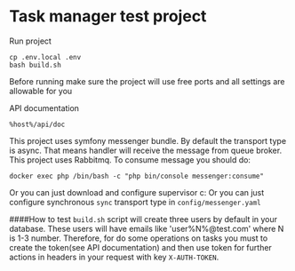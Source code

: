 # Task manager test project

Run project

```
cp .env.local .env
bash build.sh
```

Before running make sure the project will use free ports and all settings are allowable for you

API documentation

```
%host%/api/doc
```

This project uses symfony messenger bundle. By default the transport type is async. 
That means handler will receive the message from queue broker. This project uses Rabbitmq. 
To consume message you should do:
```
docker exec php /bin/bash -c "php bin/console messenger:consume"
```

Or you can just download and configure supervisor c:
Or you can just configure synchronous `sync` transport type in `config/messenger.yaml`

####How to test
`build.sh` script will create three users by default in your database. These users will have 
emails like 'user%N%@test.com' where N is 1-3 number.
Therefore, for do some operations on tasks you must to create the token(see API documentation)
and then use token for further actions in headers in your request with key
`X-AUTH-TOKEN`.